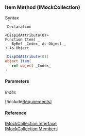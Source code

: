 ### Item Method (IMockCollection)

Syntax

```vbnet
'Declaration

<DispIdAttribute(0)>
Function Item( _
   ByRef _Index_ As Object _
) As Object
```

```csharp
[DispIdAttribute(0)]
object Item( 
   ref object _Index_
)
```

#### Parameters

_Index_

[!include[Requirements](../partials/requirements.md)]

#### Reference

[IMockCollection Interface](FChoice.Foundation.Clarify.Compatibility~FChoice.Foundation.Clarify.Compatibility.IMockCollection.md)  
[IMockCollection Members](FChoice.Foundation.Clarify.Compatibility~FChoice.Foundation.Clarify.Compatibility.IMockCollection_members.md)